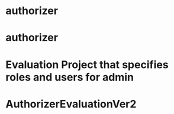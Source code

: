 # authorizer
# authorizer
# Evaluation Project that specifies roles and users for admin
# AuthorizerEvaluationVer2
